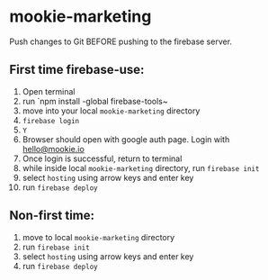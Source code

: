# mookie-marketing

Push changes to Git BEFORE pushing to the firebase server.

## First time firebase-use:

1. Open terminal
2. run `npm install -global firebase-tools~
3. move into your local `mookie-marketing` directory
4. `firebase login`
5. `Y`
6. Browser should open with google auth page. Login with hello@mookie.io
7. Once login is successful, return to terminal
8. while inside local `mookie-marketing` directory, run `firebase init`
9. select `hosting` using arrow keys and enter key
10. run `firebase deploy`

## Non-first time:

1. move to local `mookie-marketing` directory
2. run `firebase init`
3. select `hosting` using arrow keys and enter key
4. run `firebase deploy`
